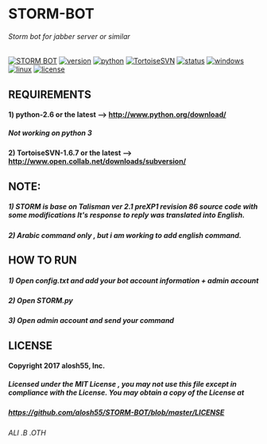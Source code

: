 # STORM-BOT
###### Storm bot for jabber server or similar

[![STORM BOT](https://img.shields.io/badge/build-passing-brightgreen.svg)]()
[![version](https://img.shields.io/badge/version-5.2.4%20(326)-green.svg)]()
[![python](https://img.shields.io/badge/python-2.7-blue.svg)](http://www.python.org/download/)
[![TortoiseSVN](https://img.shields.io/badge/TortoiseSVN-1.6.7-yellowgreen.svg)](http://www.open.collab.net/downloads/subversion/)
[![status](https://img.shields.io/pypi/status/Django.svg)]()
[![windows](https://img.shields.io/badge/windows-tested-brightgreen.svg)]()
[![linux](https://img.shields.io/badge/linux-not%20tested-lightgrey.svg)]()
[![license](https://img.shields.io/npm/l/express.svg)](https://github.com/alosh55/STORM-BOT/blob/master/LICENSE)

## REQUIREMENTS
#### 1) python-2.6 or the latest --> http://www.python.org/download/
##### Not working on python 3

#### 2) TortoiseSVN-1.6.7 or the latest --> http://www.open.collab.net/downloads/subversion/

## NOTE: 
##### 1) STORM is base on Talisman ver 2.1 preXP1 revision 86 source code with some modifications It's response to reply was translated into English.
##### 2) Arabic command only , but i am working to add english command.

## HOW TO RUN 
##### 1) Open config.txt and add your bot account information + admin account

##### 2) Open STORM.py

##### 3) Open admin account and send your command 

## LICENSE

#### Copyright 2017 alosh55, Inc.

##### Licensed under the MIT License , you may not use this file except in compliance with the License. You may obtain a copy of the License at 

##### https://github.com/alosh55/STORM-BOT/blob/master/LICENSE

###### ALI .B .OTH
